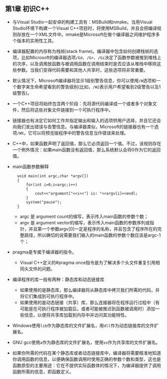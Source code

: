 ## 第1章 初识C++
- 与Visual Studio一起安卓的构建工具有：MSBuild和nmake。当用Visual Studio环境下构建一个Visual C++项目时，将使用MSBuild，并且会把编译规则存放在一个XML文件中。nmake是Microsoft在做个编译器之间维护程序多个版本的实用性工具。
- 编译器配置的内存称为栈帧(stack frame)。编译器中包含如何创建栈帧的选项，比如Microsoft的编译器选项`/Gd`、`/Gr`、`/Gz`决定了函数参数被推到堆栈上的次序，以及调用放函数与被调用函数在调用结束时是否应该从堆栈中移除这些参数。当我们变得代码需要和其他人共享时，这些选项将非常重要。
- 默认情况下，Microsoft编译器将显示1级别警告信息，你可以使用`/W`选项和一个数字来生命希望看到的警告级别(比如，`/W2`表示用户希望看到2级警告以及1级警告)。
- 一个C++项目将始终包含两个阶段：先将源代码编译成一个或者多个对象文件，然后将这些对象文件链接到一个可执行程序中。
- 链接器也有决定它如何工作并指定输出和输入的选项供用户选择，并且它还会向我们发出错误与告警信息。与编译器类似，Microsoft的链接器也有一个选项`/WX`，它可以将预览版程序中的警告信息当作错误来处理。
- C++中，如果函数声明了返回值，那么它必须返回一个值。不过，该规则存在一个例外情况：如果main函数没有返回值，那么系统默认会将0作为它的返回值。
- main函数参数解释

        void main(int argc,char *argv[])
        {
            for(int i=0;i<argc;i++)
            {
                cout<<"argument["<<i<<"] is: "<<argv[i]<<endl;
            }
            system("pause");
        }
	- argc 是 argument count的缩写，表示传入main函数的参数个数；
	- argv 是 argument vector的缩写，表示传入main函数的参数序列或指针，并且第一个参数argv[0]一定是程序的名称，并且包含了程序所在的完整路径，所以确切的说需要我们输入的main函数的参数个数应该是argc-1个；
- pragma是专属于编译器的指令。
	- Visual C++定义的#pragma once指令是为了解决多个头文件重复引用相同头文件的问题。
- 编译程序的库一般有两种：静态库和动态链接库
	- 如果使用的是静态库，那么编译器将从静态库中拷贝我们所需的代码，并将它们集成到可执行程序中。
	- 如果使用的是动态链接（共享）库，那么连接器将在程序运行过程中（有可能是在可执行程序被加载后，或者可能被推迟到函数被调用时）添加一些信息，以便将共享库加载到内存中并访问其功能特性。
- Windows使用`lib`作为静态库的文件扩展名，用`dll`作为动态链接库的文件扩展名。
- GNU gcc使用`a`作为静态库的文件扩展名，使用`so`作为共享库的文件扩展名。
- 如果你所需的代码在某个静态库或者动态链接库中，编译器将需要精准地知道你调用函数的信息，以便确保函数调用时使用正确的参数个数和类型，这也是函数原型的主要用途：它在不提供实际函数体的情况下，为编译器提供了调用函数所需的信息，即函数定义。